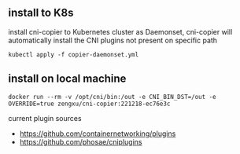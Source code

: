 ## install to K8s

install cni-copier to Kubernetes cluster as Daemonset, cni-copier will automatically install the CNI plugins not present on specific path

```
kubectl apply -f copier-daemonset.yml
```

## install on local machine

```
docker run --rm -v /opt/cni/bin:/out -e CNI_BIN_DST=/out -e OVERRIDE=true zengxu/cni-copier:221218-ec76e3c
```

current plugin sources
- https://github.com/containernetworking/plugins
- https://github.com/phosae/cniplugins